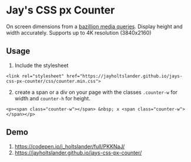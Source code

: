 # Jay's CSS px Counter
On screen dimensions from a [bazillion media queries](https://raw.githubusercontent.com/JayHoltslander/jays-css-px-counter/master/scss/counter.scss). 
Display height and width accurately. Supports up to 4K resolution (3840x2160)

## Usage
1. Include the stylesheet
````
<link rel="stylesheet" href="https://jayholtslander.github.io/jays-css-px-counter/css/counter.min.css">
````
2. create a span or a div on your page with the classes ``.counter-w`` for width and ``counter-h`` for height.
````
<p><span class="counter-w"></span> &nbsp; x <span class="counter-w"></span></p>
````

## Demo
1. <https://codepen.io/j_holtslander/full/PKKNaJ/>
2. <https://jayholtslander.github.io/jays-css-px-counter/>
